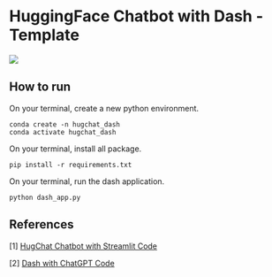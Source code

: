 # HuggingFace Chatbot with Dash - Template
![](https://github.com/mnguyen0226/two_sigma_property_listing/blob/main/dash/assets/photos/experience_dash_chatbot.png)

## How to run
On your terminal, create a new python environment.
```
conda create -n hugchat_dash
conda activate hugchat_dash
```

On your terminal, install all package.
```
pip install -r requirements.txt
```

On your terminal, run the dash application.
```
python dash_app.py
```

## References
[1] [HugChat Chatbot with Streamlit Code](https://github.com/dataprofessor/hugchat/blob/master/app_v3.py)

[2] [Dash with ChatGPT Code](https://github.com/plotly/dash-sample-apps/blob/main/apps/dash-gpt3-chatbot/app.py)

